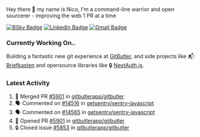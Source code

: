 
Hey there 👋 my name is Nico, I'm a command-line warrior and open sourcerer - improving the web 1 PR at a time

[![BSky Badge](https://img.shields.io/badge/-%20%40ndo.dev%20-%200285FF?style=flat-square&logo=bluesky&color=%23161e27)](https://bsky.app/profile/ndo.dev) [![Linkedin Badge](https://img.shields.io/badge/-ndom91-blue?style=flat-square&logo=Linkedin&logoColor=white&link=https://www.linkedin.com/in/ndom91/)](https://www.linkedin.com/in/ndom91/) [![Gmail Badge](https://img.shields.io/badge/-yo@ndo.dev-c14438?style=flat-square&logo=mail.ru&logoColor=white&link=mailto:yo@ndo.dev)](mailto:yo@ndo.dev)

### Currently Working On..

Building a fantastic new git experience at [GitButler](https://github.com/gitbutlerapp), and side projects like 📬 [Briefkasten](https://briefkastenhq.com) and opensource libraries like 🔒 [NextAuth.js](https://github.com/nextauthjs/next-auth).

<!--START_SECTION_PROFILE_VIEWS:readme-info-->
<!--END_SECTION_PROFILE_VIEWS:readme-info-->

<!--START_SECTION_DAILY_COMMIT:readme-info-->
<!--END_SECTION_DAILY_COMMIT:readme-info-->

<!--START_SECTION_WEEKLY_COMMIT:readme-info-->
<!--END_SECTION_WEEKLY_COMMIT:readme-info-->

### Latest Activity

<!--START_SECTION:activity-->
1. 🎉 Merged PR [#5901](https://github.com/gitbutlerapp/gitbutler/pull/5901) in [gitbutlerapp/gitbutler](https://github.com/gitbutlerapp/gitbutler)
2. 🗣 Commented on [#14516](https://github.com/getsentry/sentry-javascript/issues/14516#issuecomment-2577827297) in [getsentry/sentry-javascript](https://github.com/getsentry/sentry-javascript)
3. 🗣 Commented on [#14565](https://github.com/getsentry/sentry-javascript/issues/14565#issuecomment-2577818089) in [getsentry/sentry-javascript](https://github.com/getsentry/sentry-javascript)
4. 💪 Opened PR [#5901](https://github.com/gitbutlerapp/gitbutler/pull/5901) in [gitbutlerapp/gitbutler](https://github.com/gitbutlerapp/gitbutler)
5. 🔒 Closed issue [#5853](https://github.com/gitbutlerapp/gitbutler/issues/5853) in [gitbutlerapp/gitbutler](https://github.com/gitbutlerapp/gitbutler)
<!--END_SECTION:activity-->
